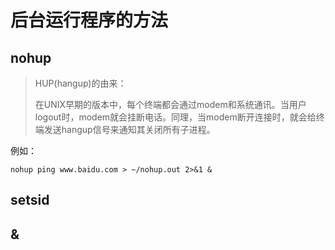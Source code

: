 # 后台运行程序的方法

## nohup

> HUP(hangup)的由来：
>
> 在UNIX早期的版本中，每个终端都会通过modem和系统通讯。当用户logout时，modem就会挂断电话。同理，当modem断开连接时，就会给终端发送hangup信号来通知其关闭所有子进程。

例如：

```shell
nohup ping www.baidu.com > ~/nohup.out 2>&1 &
```



## setsid

## &



